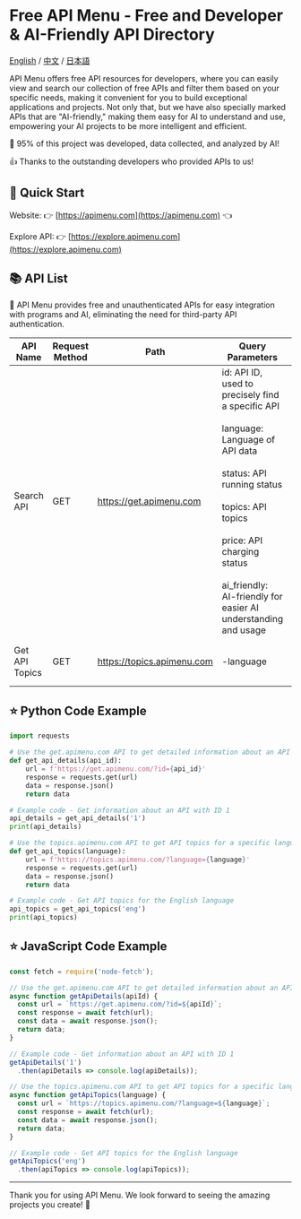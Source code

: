 # Free API Menu - Free and Developer & AI-Friendly API Directory

[English](./readme.md) / [中文](./readme-chs.md) / [日本語](./readme-jp.md) 

API Menu offers free API resources for developers, where you can easily view and search our collection of free APIs and filter them based on your specific needs, making it convenient for you to build exceptional applications and projects. Not only that, but we have also specially marked APIs that are "AI-friendly," making them easy for AI to understand and use, empowering your AI projects to be more intelligent and efficient.

🤖 95% of this project was developed, data collected, and analyzed by AI!

👍 Thanks to the outstanding developers who provided APIs to us!

## 🚀 Quick Start

Website: 👉 [https://apimenu.com](https://apimenu.com) 👈

Explore API: 👉 [https://explore.apimenu.com](https://explore.apimenu.com) 

## 📚 API List

🦾 API Menu provides free and unauthenticated APIs for easy integration with programs and AI, eliminating the need for third-party API authentication.

| API Name                  | Request Method | Path                  | Query Parameters                                      | Description                   |
|--------------------------|----------------|-----------------------|-------------------------------------------------------|-------------------------------|
| Search API          | GET     | https://get.apimenu.com   | id: API ID, used to precisely find a specific API </br></br> language: Language of API data </br></br> status: API running status </br></br> topics: API topics </br></br> price: API charging status </br></br> ai_friendly: AI-friendly for easier AI understanding and usage   | Get detailed information about an API, supports multiple parameters for filtering.</br></br>When passing the 'id', it will return a single API with detailed documentation (if available).             |
| Get API Topics       | GET     | https://topics.apimenu.com| -language   | Get API topics based on the specified language  |

## ⭐️ Python Code Example

```python
import requests

# Use the get.apimenu.com API to get detailed information about an API
def get_api_details(api_id):
    url = f'https://get.apimenu.com/?id={api_id}'
    response = requests.get(url)
    data = response.json()
    return data

# Example code - Get information about an API with ID 1
api_details = get_api_details('1')
print(api_details)

# Use the topics.apimenu.com API to get API topics for a specific language
def get_api_topics(language):
    url = f'https://topics.apimenu.com/?language={language}'
    response = requests.get(url)
    data = response.json()
    return data

# Example code - Get API topics for the English language
api_topics = get_api_topics('eng')
print(api_topics)
```

## ⭐️ JavaScript Code Example

```javascript
const fetch = require('node-fetch');

// Use the get.apimenu.com API to get detailed information about an API
async function getApiDetails(apiId) {
  const url = `https://get.apimenu.com/?id=${apiId}`;
  const response = await fetch(url);
  const data = await response.json();
  return data;
}

// Example code - Get information about an API with ID 1
getApiDetails('1')
  .then(apiDetails => console.log(apiDetails));

// Use the topics.apimenu.com API to get API topics for a specific language
async function getApiTopics(language) {
  const url = `https://topics.apimenu.com/?language=${language}`;
  const response = await fetch(url);
  const data = await response.json();
  return data;
}

// Example code - Get API topics for the English language
getApiTopics('eng')
  .then(apiTopics => console.log(apiTopics));
```


---

Thank you for using API Menu. We look forward to seeing the amazing projects you create! 🚀
